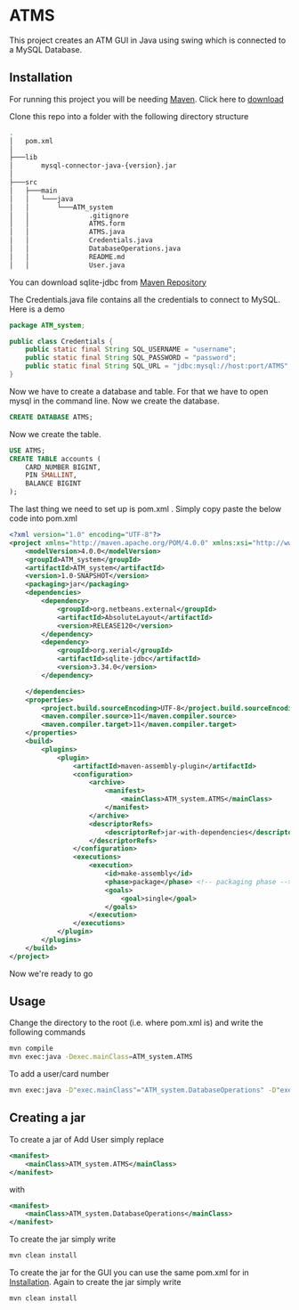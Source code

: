 # ATMS

This project creates an ATM GUI in Java using swing which is connected to a MySQL Database.

## Installation
For running this project you will be needing [Maven](https://maven.apache.org/). Click here to [download](https://maven.apache.org/download.cgi)

Clone this repo into a folder with the following directory structure

```bash
.
│   pom.xml
│
├───lib
│       mysql-connector-java-{version}.jar
│
├───src
│   ├───main
│   │   └───java
│   │       └───ATM_system
│   │               .gitignore
│   │               ATMS.form
│   │               ATMS.java
│   │               Credentials.java
│   │               DatabaseOperations.java
│   │               README.md
│   │               User.java
```
You can download sqlite-jdbc from [Maven Repository](https://mvnrepository.com/artifact/org.xerial/sqlite-jdbc/)

The Credentials.java file contains all the credentials to connect to MySQL. Here is a demo

```java
package ATM_system;

public class Credentials {
    public static final String SQL_USERNAME = "username";
    public static final String SQL_PASSWORD = "password";
    public static final String SQL_URL = "jdbc:mysql://host:port/ATMS";
}
```
Now we have to create a database and table. For that we have to open mysql in the command line. Now we create the database.
```sql
CREATE DATABASE ATMS;
```

Now we create the table.

```sql
USE ATMS;
CREATE TABLE accounts (
    CARD_NUMBER BIGINT,
    PIN SMALLINT,
    BALANCE BIGINT
);
```
The last thing we need to set up is pom.xml . Simply copy paste the below code into pom.xml
```xml
<?xml version="1.0" encoding="UTF-8"?>
<project xmlns="http://maven.apache.org/POM/4.0.0" xmlns:xsi="http://www.w3.org/2001/XMLSchema-instance" xsi:schemaLocation="http://maven.apache.org/POM/4.0.0 http://maven.apache.org/xsd/maven-4.0.0.xsd">
    <modelVersion>4.0.0</modelVersion>
    <groupId>ATM_system</groupId>
    <artifactId>ATM_system</artifactId>
    <version>1.0-SNAPSHOT</version>
    <packaging>jar</packaging>
    <dependencies>
        <dependency>
            <groupId>org.netbeans.external</groupId>
            <artifactId>AbsoluteLayout</artifactId>
            <version>RELEASE120</version>
        </dependency>
        <dependency>
            <groupId>org.xerial</groupId>
            <artifactId>sqlite-jdbc</artifactId>
            <version>3.34.0</version>
        </dependency>

    </dependencies>
    <properties>
        <project.build.sourceEncoding>UTF-8</project.build.sourceEncoding>
        <maven.compiler.source>11</maven.compiler.source>
        <maven.compiler.target>11</maven.compiler.target>
    </properties>
    <build>
        <plugins>
            <plugin>
                <artifactId>maven-assembly-plugin</artifactId>
                <configuration>
                    <archive>
                        <manifest>
                            <mainClass>ATM_system.ATMS</mainClass>
                        </manifest>
                    </archive>
                    <descriptorRefs>
                        <descriptorRef>jar-with-dependencies</descriptorRef>
                    </descriptorRefs>
                </configuration>
                <executions>
                    <execution>
                        <id>make-assembly</id>
                        <phase>package</phase> <!-- packaging phase -->
                        <goals>
                            <goal>single</goal>
                        </goals>
                    </execution>
                </executions>
            </plugin>
        </plugins>
    </build>
</project>
```
Now we're ready to go
## Usage
Change the directory to the root (i.e. where pom.xml is) and write the following commands
```bash
mvn compile
mvn exec:java -Dexec.mainClass=ATM_system.ATMS
```
To add a user/card number
```bash
mvn exec:java -D"exec.mainClass"="ATM_system.DatabaseOperations" -D"exec.args"="CARD_NUMBER PIN BALANCE"
```

## Creating a jar
To create a jar of Add User simply replace
```xml
<manifest>
    <mainClass>ATM_system.ATMS</mainClass>
</manifest>
```
with
```xml
<manifest>
    <mainClass>ATM_system.DatabaseOperations</mainClass>
</manifest>
```
To create the jar simply write
```bash
mvn clean install
```

To create the jar for the GUI you can use the same pom.xml for in [Installation](#Installation).
Again to create the jar simply write
```bash
mvn clean install
```